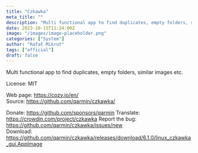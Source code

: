 ```yaml
---
title: "Czkawka"
meta_title: ""
description: "Multi functional app to find duplicates, empty folders, similar images etc."
date: 2023-10-15T11:24:00Z
image: "/images/image-placeholder.png"
categories: ["System"]
author: "Rafał Mikrut"
tags: ["official"]
draft: false
---
```


Multi functional app to find duplicates, empty folders, similar images etc.

License: MIT

Web page: https://cozy.io/en/  
Source: https://github.com/qarmin/czkawka/

Donate: https://github.com/sponsors/qarmin
Translate: https://crowdin.com/project/czkawka
Report the bug: https://github.com/qarmin/czkawka/issues/new  
Download: https://github.com/qarmin/czkawka/releases/download/6.1.0/linux_czkawka_gui.AppImage
